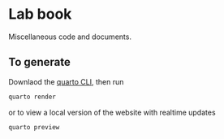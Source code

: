 # Lab book

Miscellaneous code and documents.

## To generate

Downlaod the [quarto CLI](https://quarto.org/docs/get-started/), then run

```bash
quarto render
```

or to view a local version of the website with realtime updates

```bash
quarto preview
```